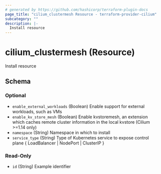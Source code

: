 ```yaml
---
# generated by https://github.com/hashicorp/terraform-plugin-docs
page_title: "cilium_clustermesh Resource - terraform-provider-cilium"
subcategory: ""
description: |-
  Install resource
---
```


# cilium_clustermesh (Resource)

Install resource



<!-- schema generated by tfplugindocs -->
## Schema

### Optional

- `enable_external_workloads` (Boolean) Enable support for external workloads, such as VMs
- `enable_kv_store_mesh` (Boolean) Enable kvstoremesh, an extension which caches remote cluster information in the local kvstore (Cilium >=1.14 only)
- `namespace` (String) Namespace in which to install
- `service_type` (String) Type of Kubernetes service to expose control plane { LoadBalancer | NodePort | ClusterIP }

### Read-Only

- `id` (String) Example identifier
